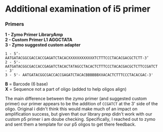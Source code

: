 
# Additional examination of i5 primer

### Primers   

**1 - Zymo Primer LibraryAmp**  
**2 - Custom Primer L1 AGGCTATA**  
**3 - Zymo suggested custom adapter**  
```
1 - 5’- AATGATACGGCGACCACCGAGATCTACACXXXXXXXXXXXXTCTTTCCCTACACGACGCTCTT-3’  
2 - 5'- AATGATACGGCGACCACCGAGATCTACACTATAGCCTACACTCTTTCCCTACACGACGCTCTTCCGATCT - 3'  
3 - 5'- AATGATACGGCGACCACCGAGATCTACACBBBBBBXXACACTCTTTCCCTACACGAC-3'  
```

**B** = Barcode (6 base)  
**X** = Sequence not a part of oligo (added to help oligos align)

The main difference between the zymo primer (and suggested custom primer) our primer appears to be the addition of `CCGATCT` at the 3' side of the oligo. Original i didn't think this would make much of an impact on amplification success, but given that our library prep didn't work with our custom p5 primer i am doube checking. Specifically, I reached out to zymo and sent them a template for our p5 oligos to get there feedback.
